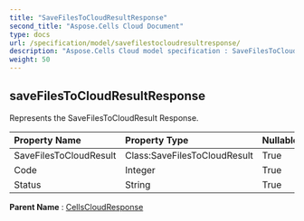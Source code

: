 ```yaml
---
title: "SaveFilesToCloudResultResponse"
second_title: "Aspose.Cells Cloud Document"
type: docs
url: /specification/model/savefilestocloudresultresponse/
description: "Aspose.Cells Cloud model specification : SaveFilesToCloudResultResponse. Effortlessly handle Excel and other spreadsheet documents with features like opening, generating, editing, splitting, merging, comparing, and converting."
weight: 50
---
```


## **saveFilesToCloudResultResponse**

Represents the SaveFilesToCloudResult Response. 

| Property Name | Property Type | Nullable |  ReadOnly | DefaultValue | Description | 
| :- | :- | :- |:- |  :- | :- |
| SaveFilesToCloudResult | Class:SaveFilesToCloudResult | True |  False |  |  |  
| Code | Integer | True |  False |  |  |  
| Status | String | True |  False |  |  |  

**Parent Name** : [CellsCloudResponse](cellscloudresponse)

